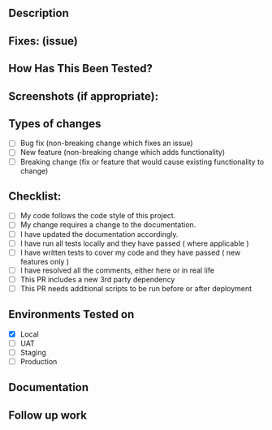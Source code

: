 <!--- Provide a general summary of your changes in the Title above -->

## Description
<!--- Describe your changes in detail -->

## Fixes: (issue)

## How Has This Been Tested?
<!--- Please describe in detail steps to reproduce how you tested your changes. -->

## Screenshots (if appropriate):

## Types of changes
<!--- What types of changes does your code introduce? Put an `x` in all the boxes that apply: -->
- [ ] Bug fix (non-breaking change which fixes an issue)
- [ ] New feature (non-breaking change which adds functionality)
- [ ] Breaking change (fix or feature that would cause existing functionality to change)

## Checklist:
<!--- Go over all the following points, and put an `x` in all the boxes that apply. -->
<!--- If you're unsure about any of these, don't hesitate to ask. We're here to help! -->
- [ ] My code follows the code style of this project.
- [ ] My change requires a change to the documentation.
- [ ] I have updated the documentation accordingly.
- [ ] I have run all tests locally and they have passed ( where applicable )
- [ ] I have written tests to cover my code and they have passed ( new features only )
- [ ] I have resolved all the comments, either here or in real life
- [ ] This PR includes a new 3rd party dependency
- [ ] This PR needs additional scripts to be run before or after deployment 

## Environments Tested on

- [x] Local
- [ ] UAT
- [ ] Staging
- [ ] Production

## Documentation
<!-- Please provide links to any and all relevent documentation -->

## Follow up work
<!-- Links to related issues, other PRs, etc -->
